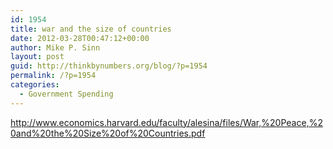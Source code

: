 ```yaml
---
id: 1954
title: war and the size of countries
date: 2012-03-28T00:47:12+00:00
author: Mike P. Sinn
layout: post
guid: http://thinkbynumbers.org/blog/?p=1954
permalink: /?p=1954
categories:
  - Government Spending
---
```

<http://www.economics.harvard.edu/faculty/alesina/files/War,%20Peace,%20and%20the%20Size%20of%20Countries.pdf>
